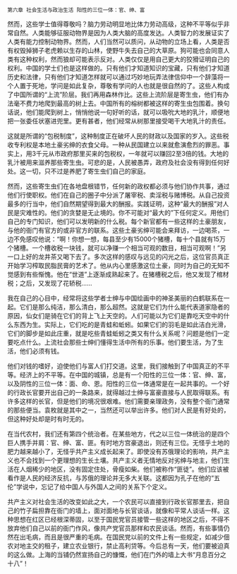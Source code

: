     第六章 社会生活与政治生活 阳性的三位一体：官、绅、富 

   然而，这些学士值得尊敬吗？脑力劳动明显地比体力劳动高级，这种不平等似乎非常自然。人类能够征服动物界是因为人类大脑的高度发达。人类智力的发展证实了人类有能力控制动物界。然而，人们当然可以质问，从动物的立场上看，人类是否有权毁掉狮子老虎赖以生存的山林，使野牛失去自己的大草原。狗可能也会同意人类有这种权利，然而狼却可能表示反对。人类仅仅是用自己更大的狡猾证明自己的权利。中国的学士们也是这样做的。只有他们才知道知识的宝藏，只有他们才知道历史和法律，只有他们才知道怎样就可以通过巧妙地玩弄法律信仰中一个辞藻将一个人置于死地，学问是如此复杂，尊敬有学问的人也就是很自然的了。这些人构成了中国所谓的“上流”阶层。我们再用森林作比。这些上流阶层是寄生虫，他们有办法毫不费力地爬到最高的树上去。中国所有的榕树都被这样的寄生虫包围着。换句话说，他们能爬到树上，悄悄他说一句好听的话，就可以吸吮大地的乳汁，顺便地把一张委任状塞进兜里。更有甚者，他们经常从树那里接受喝干大地乳汁的责任。

   这就是所谓的“包税制度”，这种制度正在破坏人民的财政以及国家的岁入。这些税收专利权是本地土豪劣绅的衣食父母。一种从民国建立以来就愈演愈烈的罪恶。事实上，用3千元从市政府那里买来的包税权，一年就可以赚回2至3倍的钱。大地的乳汁被用来滋养那些寄生虫。可悲的是，人民被愚弄，政府及社会没有得到任何好处。这一切，只不过是养肥了寄生虫们自己的家庭。

   然而，这些寄生虫们在各地盘根错节，任何新的政权都必须与他们协作共事，通过他们行使职权。他们在自己的圈子中分派了屠宰税、卖淫税与赌博税。从自己投资最多的行当中，他们自然期望得到最大的酬报。实践证明，这种“最大的酬报”对人民是灾难性的。他们的贪婪是无止境的。你不可能对“最大的”下任何定义。用他们自己的专门知识，他们可以发明新的什么税。每个新官都有一些这样的土豪朋友，与他的衙门有官方的或非官方的联系。这些土豪劣绅可能会来拜访，一边喝茶，一边不免感叹他说：“啊！你想一想，每县至少有15000个猪槽，每十个县就有15万个猪槽。一个槽收税一块钱，就可以净赚一个相当可观的数目，相当可观啊！”另一口上好的龙井茶又喝下去了。多次这样的感叹与远见的闪光之后，这位官员真正开始学习榨取民脂民膏的艺术了。他从内心里感激这位土豪，同时为自己的无知不觉感到有些惭愧。他在“世道”上逐渐成熟起来了。在猪槽税之后，他又发现了棺材税；之后，又发现了花轿税……

   我在自己的心目中，经常将这些学者士绅与中国绘画中的神圣美丽的白鹤联系在一起。它们是那么纯洁，那么清白，那么超然。这就是它们为什么能代表道家隐者的原因，仙女们是骑在它们的背上飞上天空的。人们可能以为它们是靠吃天空中的什么东西为生。实际上，它们吃的是青蛙和蚯蚓。如果它们的羽毛是如此洁白光滑，它们的脚步是如此庄重，就是吃些青蛙蚯蚓之类又有什么关系呢？问题是他们一定要吃点什么。上流社会那些士绅们懂得生活中所有的乐事。他们要生活，为了生活，他们必须有钱。

   他们对钱的嗜好，迫使他们与富人们打交道。这里，我们接触到了中国真正的不平等。经济上的不平等。在中国的城镇，总是有一个阳性的三位一体：官、绅、富，以及阴性的三位一体：面、命、恩。阳性的三位一体通常是在一起共事的。一个好的行政长官要开出自己的一条路来，就得越过士绅与富豪直接与人民取得联系。有许多这样的长官，但是他们的境况很艰难。他们需要亲理政务，没有整个衙门通常的那些便当。袁枚就是其中之一，当然还可以举出许多。他们对人民是有好处的，但这种好处却是时有时无的。

   在当代农村，我们还有第四个统治者。在某些地方，代之以三位一体统治的是四个巨人携手并肩：官、绅、富、匪。有时地方宫豪退出，则还有三位。无怪乎土地的肥力越来越小了，无怪乎共产主义成长起来了。即使没有苏俄理论的影响，共产主义也不会找到一个更理想的生长土壤。共产主义者无情地反对劣绅与地主，他们生活在人烟稀少的地区，没有固定住处，骨瘦如柴。他们被称作“匪徒”。他们应该被看作是人民的经济反抗，与苏俄的理论并无多大关联。这都因为孔子在他的“五伦”学说中，忘记了给中国人与外国人之间的关系下个定义。

   共产主义对社会生活的改变如此之大，一个农民可以直接到行政长官那里去，把自己的竹子扁担靠在衙门的墙上，面对面地与长官谈话，就像和平常人谈话一样。这种思想在红区已经根深蒂固，以至于国民党官员接管一些这样的地区之后，不得不放弃他们自己以前的衙门作风，像共产党官员那样和农民谈话。然而，有些事情仍然在出毛病，而且是很严重的毛病。在国民党以前的文件上有一些规定，如减少佃农对地主交的租子，建立农业银行，禁止高利贷等。今后总有一天，他们要被迫真的这么做。上海的当铺仍然宣扬自己的慷慨，他们在门外的墙上大书“月息百分之十八”！

